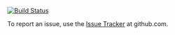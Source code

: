 
[![Build Status](https://travis-ci.com/joaqim/hotloading-cpp.svg?branch=master)](https://travis-ci.com/joaqim/hotloading-cpp)

To report an issue, use the [Issue Tracker](https://github.com/joaqim/hotloading/issues) at github.com.


